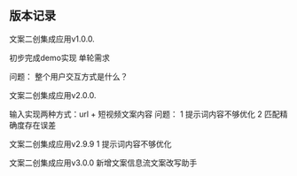 ## 版本记录

文案二创集成应用v1.0.0.

初步完成demo实现 单轮需求

问题： 整个用户交互方式是什么？

文案二创集成应用v2.0.0.

输入实现两种方式：url + 短视频文案内容
问题： 
1 提示词内容不够优化
2 匹配精确度存在误差

文案二创集成应用v2.9.9
1 提示词内容不够优化

文案二创集成应用v3.0.0
新增文案信息流文案改写助手


